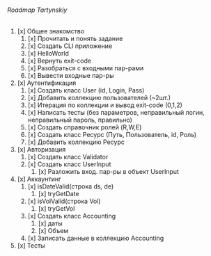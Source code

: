<h6> Roadmap Tartynskiy</h6>

1. [x]  Общее знакомство 
    1. [x]   Прочитать и понять задание 
    2. [x]   Создать CLI приложение
    3. [x]  HelloWorld 
    4. [x]  Вернуть exit-code 
    5. [x]  Разобраться с входными пар-рами 
    6. [x]  Вывести входные пар-ры
2. [x]  Аутентификация
    1. [x]   Создать класс User (id, Login, Pass)
    2. [x]   Добавить коллекцию пользователей (~2шт.) 
    3. [x]   Итерация по коллекции и вывод  exit-code (0,1,2)
    4. [x]   Написать тесты (без параметров, неправильный логин, неправильный пароль, правильно)
    5. [x]   Создать справочник ролей (R,W,E) 
    6. [x]   Создать класс Ресурс (Путь, Пользователь, id, Роль)
    7. [x]   Добавить коллекцию Ресурс
3. [x]  Авторизация 
    1. [x]   Создать класс Validator 
    2. [x]   Создать класс UserInput 
        1. [x]   Разложить вход. пар-ры в объект UserInput
4. [x] Аккаунтинг
    1.  [x]   isDateValid(строка ds, de)
        1.  [x]    tryGetDate 
    2.  [x]  isVolValid(строка Vol)
        1.  [x]     tryGetVol
    3.  [x]  Создать класс Accounting
        1.  [x]   даты
        2.  [x]      Объем
    4.  [x]  Записать данные в коллекцию Accounting
5.  [x]  Тесты
